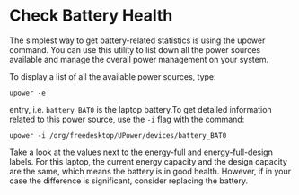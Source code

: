 # Check Battery Health

The simplest way to get battery-related statistics is using the upower command. You can use this utility to list down all the power sources available and manage the overall power management on your system.

To display a list of all the available power sources, type:

```
upower -e
```

entry, i.e. `battery_BAT0` is the laptop battery.To get detailed information related to this power source, use the `-i` flag with the command:

```
upower -i /org/freedesktop/UPower/devices/battery_BAT0
```

Take a look at the values next to the energy-full and energy-full-design labels. For this laptop, the current energy capacity and the design capacity are the same, which means the battery is in good health. However, if in your case the difference is significant, consider replacing the battery.